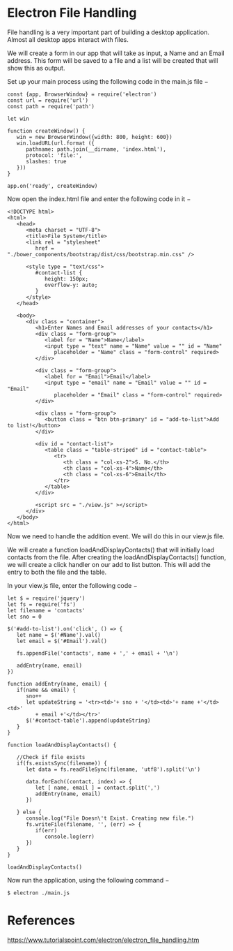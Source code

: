 # Electron File Handling

File handling is a very important part of building a desktop application. Almost all desktop apps interact with files.

We will create a form in our app that will take as input, a Name and an Email address. This form will be saved to a file and a list will be created that will show this as output.

Set up your main process using the following code in the main.js file −
```
const {app, BrowserWindow} = require('electron')
const url = require('url')
const path = require('path')

let win

function createWindow() {
   win = new BrowserWindow({width: 800, height: 600})
   win.loadURL(url.format ({
      pathname: path.join(__dirname, 'index.html'),
      protocol: 'file:',
      slashes: true
   }))
}

app.on('ready', createWindow)
```
Now open the index.html file and enter the following code in it −
```
<!DOCTYPE html>
<html>
   <head>
      <meta charset = "UTF-8">
      <title>File System</title>
      <link rel = "stylesheet"
         href = "./bower_components/bootstrap/dist/css/bootstrap.min.css" />

      <style type = "text/css">
         #contact-list {
            height: 150px;
            overflow-y: auto;
         }
      </style>
   </head>

   <body>
      <div class = "container">
         <h1>Enter Names and Email addresses of your contacts</h1>
         <div class = "form-group">
            <label for = "Name">Name</label>
            <input type = "text" name = "Name" value = "" id = "Name"
               placeholder = "Name" class = "form-control" required>
         </div>

         <div class = "form-group">
            <label for = "Email">Email</label>
            <input type = "email" name = "Email" value = "" id = "Email"
               placeholder = "Email" class = "form-control" required>
         </div>

         <div class = "form-group">
            <button class = "btn btn-primary" id = "add-to-list">Add to list!</button>
         </div>

         <div id = "contact-list">
            <table class = "table-striped" id = "contact-table">
               <tr>
                  <th class = "col-xs-2">S. No.</th>
                  <th class = "col-xs-4">Name</th>
                  <th class = "col-xs-6">Email</th>
               </tr>
            </table>
         </div>

         <script src = "./view.js" ></script>
      </div>
   </body>
</html>
```
Now we need to handle the addition event. We will do this in our view.js file.

We will create a function loadAndDisplayContacts() that will initially load contacts from the file. After creating the loadAndDisplayContacts() function, we will create a click handler on our add to list button. This will add the entry to both the file and the table.

In your view.js file, enter the following code −
```
let $ = require('jquery')
let fs = require('fs')
let filename = 'contacts'
let sno = 0

$('#add-to-list').on('click', () => {
   let name = $('#Name').val()
   let email = $('#Email').val()

   fs.appendFile('contacts', name + ',' + email + '\n')

   addEntry(name, email)
})

function addEntry(name, email) {
   if(name && email) {
      sno++
      let updateString = '<tr><td>'+ sno + '</td><td>'+ name +'</td><td>'
         + email +'</td></tr>'
      $('#contact-table').append(updateString)
   }
}

function loadAndDisplayContacts() {  

   //Check if file exists
   if(fs.existsSync(filename)) {
      let data = fs.readFileSync(filename, 'utf8').split('\n')

      data.forEach((contact, index) => {
         let [ name, email ] = contact.split(',')
         addEntry(name, email)
      })

   } else {
      console.log("File Doesn\'t Exist. Creating new file.")
      fs.writeFile(filename, '', (err) => {
         if(err)
            console.log(err)
      })
   }
}

loadAndDisplayContacts()
```
Now run the application, using the following command −
```
$ electron ./main.js
```

# References
https://www.tutorialspoint.com/electron/electron_file_handling.htm
